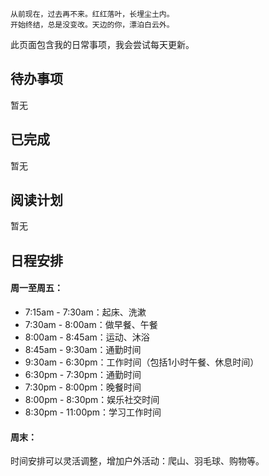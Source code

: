 ---
---

```
从前现在，过去再不来。红红落叶，长埋尘土内。
开始终结，总是没变改。天边的你，漂泊白云外。
```

此页面包含我的日常事项，我会尝试每天更新。


## 待办事项

暂无

## 已完成

暂无

## 阅读计划

暂无

## 日程安排

#### 周一至周五：
- 7:15am - 7:30am：起床、洗漱
- 7:30am - 8:00am：做早餐、午餐
- 8:00am - 8:45am：运动、沐浴
- 8:45am - 9:30am：通勤时间
- 9:30am - 6:30pm：工作时间（包括1小时午餐、休息时间）
- 6:30pm - 7:30pm：通勤时间
- 7:30pm - 8:00pm：晚餐时间
- 8:00pm - 8:30pm：娱乐社交时间
- 8:30pm - 11:00pm：学习工作时间

#### 周末：

时间安排可以灵活调整，增加户外活动：爬山、羽毛球、购物等。